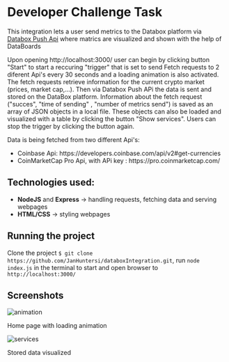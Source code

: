 <h1>Developer Challenge Task</h1>
<p>This integration lets a user send metrics to the Databox platform via <a href="https://developers.databox.com/send-data/">Databox Push Api</a>  where matrics are visualized and shown with the help of DataBoards</p>

<p>Upon opening http://localhost:3000/ user can begin by clicking button "Start" to start a reccuring "trigger" that is set to send Fetch requests to  2 diferent Api's  every 30  seconds and a loading animation is also activated. The fetch requests retrieve information for the current crypto market (prices, market cap,...). Then via Databox Push APi the data is sent and stored on the DataBox platform. Information about the fetch request ("succes", "time of sending" , "number of metrics send") is saved as an array of JSON objects in a local file. These objects can also be loaded and visualized with a table by clicking the button "Show services".
Users can stop the trigger by clicking  the button again.</p>


<p> Data is being fetched from  two different Api's:<p>
  <ul>
    <li>Coinbase Api: https://developers.coinbase.com/api/v2#get-currencies</li>
    <li>CoinMarketCap Pro Api, with APi key : https://pro.coinmarketcap.com/</li>  
</ul>

<h2>Technologies used:</h2>
<ul>
  <li><b>NodeJS</b> and <b>Express</b> -> handling requests, fetching data and serving webpages</li>
  <li><b>HTML/CSS</b> -> styling webpages </li>
  </ul>

  
  <h2>Running the project</h2>
  <p>Clone the project <code>$ git clone https://github.com/JanHuntersi/databoxIntegration.git</code>, run <code>node index.js</code>  in the terminal to start  and open browser to <code>http://localhost:3000/</code></p>
  
  <h2>Screenshots</h2>

  
  ![animation](https://user-images.githubusercontent.com/55513538/126101563-43d43a86-570e-4282-a931-860b7258f8d5.PNG)

  <p>Home page  with loading animation</p>
  
  
  ![services](https://user-images.githubusercontent.com/55513538/126101674-dff75520-4581-45b7-8826-17df35c39949.PNG)
  
   <p>Stored data visualized</p>

